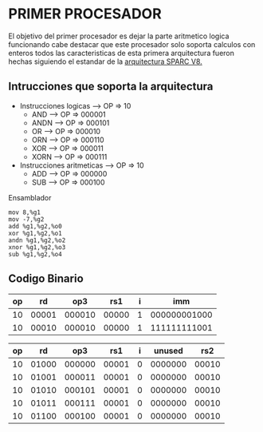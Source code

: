 # PRIMER PROCESADOR

El objetivo del primer procesador es dejar la parte aritmetico logica funcionando
cabe destacar que este procesador solo soporta  calculos con enteros   todos  las
caracteristicas de esta primera arquitectura fueron hechas siguiendo el  estandar
de la [arquitectura SPARC V8.](http://www.gaisler.com/doc/sparcv8.pdf)

## Intrucciones que soporta la arquitectura

* Instrucciones logicas     --> OP => 10
  * AND   --> OP => 000001
  * ANDN  --> OP => 000101
  * OR    --> OP => 000010
  * ORN   --> OP => 000110
  * XOR   --> OP => 000011
  * XORN  --> OP => 000111
* Instrucciones aritmeticas --> OP => 10
  * ADD   --> OP => 000000
  * SUB   --> OP => 000100

Ensamblador

```assembler
mov 8,%g1
mov -7,%g2
add %g1,%g2,%o0
xor %g1,%g2,%o1
andn %g1,%g2,%o2
xnor %g1,%g2,%o3
sub %g1,%g2,%o4
```
## Codigo Binario

|op|rd|op3|rs1|i|imm|
|--|--|---|---|-|---|
|10|00001|000010|00000|1|000000001000| -->8
|10|00010|000010|00000|1|111111111001| -->-7

|op|rd|op3|rs1|i|unused|rs2|
|--|--|---|---|-|------|---|
|10|01000|000000|00001|0|0000000|00010|
|10|01001|000011|00001|0|0000000|00010|
|10|01010|000101|00001|0|0000000|00010|
|10|01011|000111|00001|0|0000000|00010|
|10|01100|000100|00001|0|0000000|00010|

